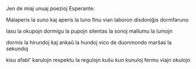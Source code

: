 Jen de miaj unuaj poezioj Esperante:


Malaperis la suno
kaj aperis la luno
finu vian laboron
disdoniĝis dormfaruno

lasu la okupojn
dormigu la pupojn
silentas la sonoj
mallumu la lumojn

dormis la hirundoj
kaj ankaŭ la hundoj
vico de duonmondo
marŝas la sekundoj

kisu afabl' karulojn
respektu la regulojn
kuŝu kun kunuloj
fermu viajn okulojn
